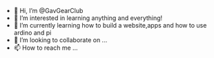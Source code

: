 - 👋 Hi, I’m @GavGearClub
- 👀 I’m interested in learning anything and everything!
- 🌱 I’m currently learning how to build a website,apps and how to use ardino and pi
- 💞️ I’m looking to collaborate on ...
- 📫 How to reach me ...

<!---
GavGearClub/GavGearClub is a ✨ special ✨ repository because its `README.md` (this file) appears on your GitHub profile.
You can click the Preview link to take a look at your changes.
--->
